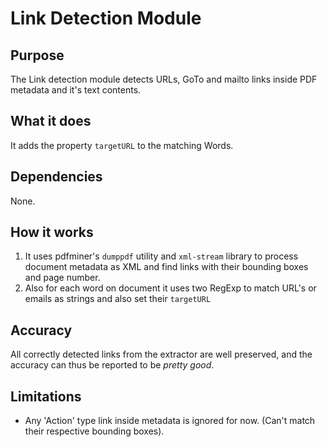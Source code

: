 # Link Detection Module

## Purpose

The Link detection module detects URLs, GoTo and mailto links inside PDF metadata and it's text contents.

## What it does

It adds the property `targetURL` to the matching Words.

## Dependencies

None.

## How it works

1. It uses pdfminer's `dumppdf` utility and `xml-stream` library to process document metadata as XML and find links with their bounding boxes and page number.
2. Also for each word on document it uses two RegExp to match URL's or emails as strings and also set their `targetURL`

## Accuracy

All correctly detected links from the extractor are well preserved, and the accuracy can thus be reported to be _pretty good_.

## Limitations

- Any 'Action' type link inside metadata is ignored for now. (Can't match their respective bounding boxes).
